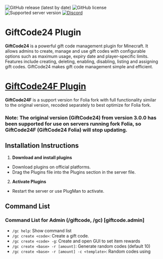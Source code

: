 ![GitHub release (latest by date)](https://img.shields.io/github/v/release/quangdev05/GiftCode24)
![GitHub license](https://img.shields.io/github/license/quangdev05/GiftCode24)
![Supported server version](https://img.shields.io/badge/Minecraft-1.19.4%20--_1.21x-green)
[![Discord](https://img.shields.io/discord/1247029974154612828.svg?label=&logo=discord&logoColor=ffffff&color=7389D8&labelColor=6A7EC2)](https://discord.gg/4SGhHNmhE8)

# GiftCode24 Plugin
**GiftCode24** is a powerful gift code management plugin for Minecraft. It allows admins to create, manage and use gift codes with configurable options such as maximum usage, expiry date and player-specific limits. Features include creating, deleting, enabling, disabling, listing and assigning gift codes. GiftCode24 makes gift code management simple and efficient.

# [GiftCode24F Plugin](https://github.com/quangdev05/GiftCode24F/)
**GiftCode24F** is a support version for Folia fork with full functionality similar to the original version, recoded separately to best optimize for Folia fork.
### **Note:** The original version (GiftCode24) from version 3.0.0 has been supported for use on servers running fork Folia, so GiftCode24F (GiftCode24 Folia) will stop updating.

## Installation Instructions
1. **Download and install plugins**
- Download plugins on official platforms.
- Drag the Plugins file into the Plugins section in the server file.
2. **Activate Plugins**
- Restart the server or use PlugMan to activate.

## Command List
### Command List for Admin (/giftcode, /gc) [giftcode.admin]
- `/gc help`: Show command list
- `/gc create <code>`: Create a gift code.
- `/gc create <code> -g`: Create and open GUI to set item rewards
- `/gc create <base> -r [amount]`: Generate random codes (default 10)
- `/gc create <base> -r [amount] -c <template>`: Random codes using <template>'s
- `/gc guie <code>`: Open item GUI editor for a code
- `/gc setperm <code> <permission|none>`: Set/clear required permission for a code
- `/gc del <code>`: Delete gift code.
- `/gc reload`: Reload the Plugin.
- `/gc enable <code>`: Enable a gift code.
- `/gc disable <code>`: Disable a gift code.
- `/gc list`: List all gift codes.
- `/gc assign <code> <player>`: Assign a gift code to a player.
### Command List for Player (/code) [giftcode.player]
- `/code <code>`: Enter gift code.

## Infomation
- **Author:** QuangDev05 [GnauQ]
- **Facebook:** [Pham Quang](https://www.facebook.com/quangdev05)
- **Discord:** quangdev05
- **Community Discord:** [HyperFast Studio](https://discord.gg/4SGhHNmhE8)
- **Spigot:** [GiftCode24 on Spigot](https://www.spigotmc.org/resources/giftcode24.117453/)
- **BuiltByBit:** [GiftCode24 on BuiltByBit (v2.2.2-viStable is the last update)](https://builtbybit.com/resources/giftcode24.46671/)
